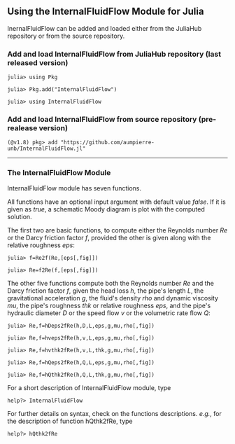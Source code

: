 ## Using the InternalFluidFlow Module for Julia

InernalFluidFlow can be added and loaded either 
from the JuliaHub repository or from the source repository.

### Add and load InternalFluidFlow from JuliaHub repository (last released version)

``julia> using Pkg``

``julia> Pkg.add("InternalFluidFlow")``

``julia> using InternalFluidFlow``

### Add and load InternalFluidFlow from source repository (pre-realease version)

``(@v1.8) pkg> add "https://github.com/aumpierre-unb/InternalFluidFlow.jl"``

<hr/>

### The InternalFluidFlow Module

InternalFluidFlow module has seven functions. 

All functions have an optional input argument with 
default value *false*. If it is given as *true*, 
a schematic Moody diagram is plot with the computed solution.

The first two are basic functions, to compute either 
the Reynolds number *Re* or the Darcy friction factor *f*, 
provided the other is given along with the relative roughness *eps*:

``julia> f=Re2f(Re,[eps[,fig]])``

``julia> Re=f2Re(f,[eps[,fig]])``

The other five functions compute both 
the Reynolds number *Re* and the Darcy friction factor *f*, given 
the head loss *h*, 
the pipe's length *L*, 
the gravitational acceleration *g*, 
the fluid's density *rho* and dynamic viscosity *mu*, 
the pipe's roughness *thk* or relative roughness *eps*, and 
the pipe's hydraulic diameter *D* or the speed flow *v* or the volumetric rate flow *Q*:

``julia> Re,f=hDeps2fRe(h,D,L,eps,g,mu,rho[,fig])``

``julia> Re,f=hveps2fRe(h,v,L,eps,g,mu,rho[,fig])``

``julia> Re,f=hvthk2fRe(h,v,L,thk,g,mu,rho[,fig])``

``julia> Re,f=hQeps2fRe(h,Q,L,eps,g,mu,rho[,fig])``

``julia> Re,f=hQthk2fRe(h,Q,L,thk,g,mu,rho[,fig])``

For a short description of InternalFluidFlow module, type

``help?> InternalFluidFlow``

For further details on syntax, check on the functions descriptions. *e.g.*, for the description of function hQthk2fRe, type

``help?> hQthk2fRe``